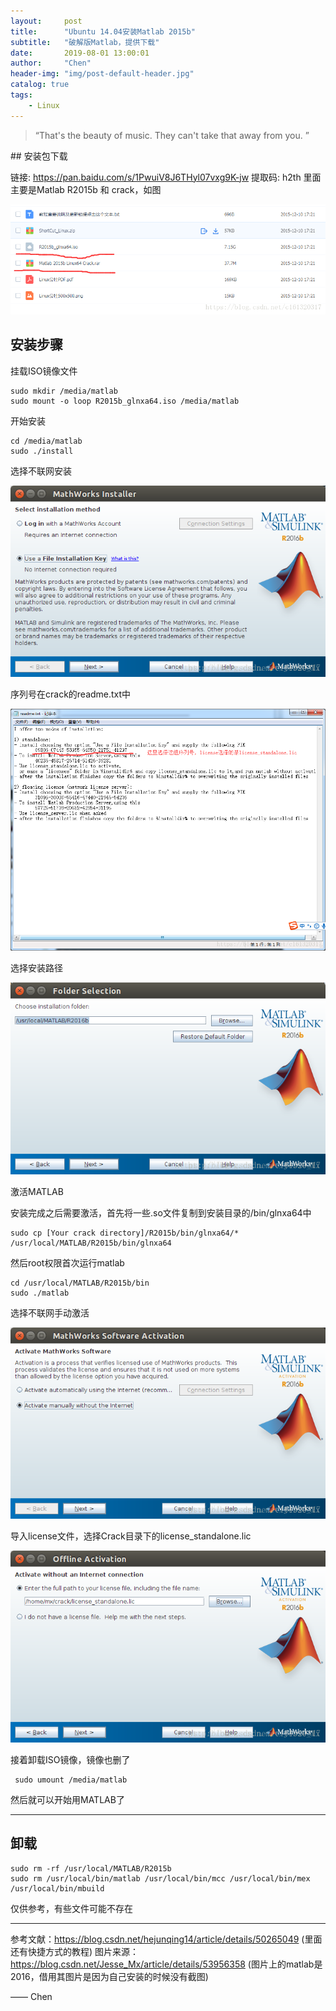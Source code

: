 ```yaml
---
layout:     post
title:      "Ubuntu 14.04安装Matlab 2015b"
subtitle:   "破解版Matlab，提供下载"
date:       2019-08-01 13:00:01
author:     "Chen"
header-img: "img/post-default-header.jpg"
catalog: true
tags:
    - Linux
---
```


> “That's the beauty of music. They can't take that away from you. ”


<p id = "build"></p>
## 安装包下载

链接: https://pan.baidu.com/s/1PwuiV8J6THyl07vxg9K-jw 提取码: h2th 
里面主要是Matlab R2015b 和 crack，如图

![](/img/in-post/post-eleme-pwa/Architecture.png)

## 安装步骤

挂载ISO镜像文件

```
sudo mkdir /media/matlab
sudo mount -o loop R2015b_glnxa64.iso /media/matlab
```

开始安装

```
cd /media/matlab
sudo ./install
```

选择不联网安装

![](/img/in-post/post-eleme-pwa/Lighthouse-after.png)

序列号在crack的readme.txt中

![](/img/in-post/post-eleme-pwa/Lighthouse-before.png)

选择安装路径

![](/img/in-post/post-eleme-pwa/msite-After-Optim.png)

激活MATLAB

安装完成之后需要激活，首先将一些.so文件复制到安装目录的/bin/glnxa64中

```
sudo cp [Your crack directory]/R2015b/bin/glnxa64/* /usr/local/MATLAB/R2015b/bin/glnxa64
```

然后root权限首次运行matlab

```
cd /usr/local/MATLAB/R2015b/bin
sudo ./matlab
```

选择不联网手动激活

![](/img/in-post/post-eleme-pwa/msite-Before-Optim.png)

导入license文件，选择Crack目录下的license_standalone.lic

![](/img/in-post/post-eleme-pwa/nextTick-&-Load.png)

接着卸载ISO镜像，镜像也删了

```
 sudo umount /media/matlab
```

然后就可以开始用MATLAB了

------

## 卸载

```
sudo rm -rf /usr/local/MATLAB/R2015b
sudo rm /usr/local/bin/matlab /usr/local/bin/mcc /usr/local/bin/mex /usr/local/bin/mbuild
```

仅供参考，有些文件可能不存在

------

参考文献：https://blog.csdn.net/hejunqing14/article/details/50265049 (里面还有快捷方式的教程)
图片来源：https://blog.csdn.net/Jesse_Mx/article/details/53956358 (图片上的matlab是2016，借用其图片是因为自己安装的时候没有截图)

—— Chen


